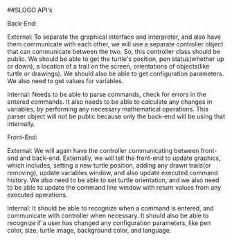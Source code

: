 ##SLOGO API's

Back-End:

External: To separate the graphical interface and interpreter, and also
have them communicate with each other,  we will use a separate controller object that can communicate
between the two. So, this controller class should be public. We should be able to get
the turtle's position, pen status(whether up or down), a location of a trail on the screen, orientations
of objects(like turtle or drawings). We should also be able to get configuration parameters. We also need to 
get values for variables.

Internal: Needs to be able to parse commands, check for errors in the entered commands. It also needs
to be able to calculate any changes in variables, by performing any necessary mathematical operations. This parser
object will not be public because only the back-end will be using that internally. 

Front-End:

External: We will again have the controller communicating between front-end and back-end. 
Externally, we will tell the front-end to update graphics, which includes, setting a new turtle position,
adding any drawn trails(or removing), update variables window, and also update executed command history. We also
need to be able to set turtle orientation, and we also need to be able to update the command line window
with return values from any executed operations. 

Internal: It should be able to recognize when a command is entered, and communicate with controller
when necessary. It should also be able to recognize if a user has changed any configuration parameters,
like pen color, size, turtle image, background color, and language. 